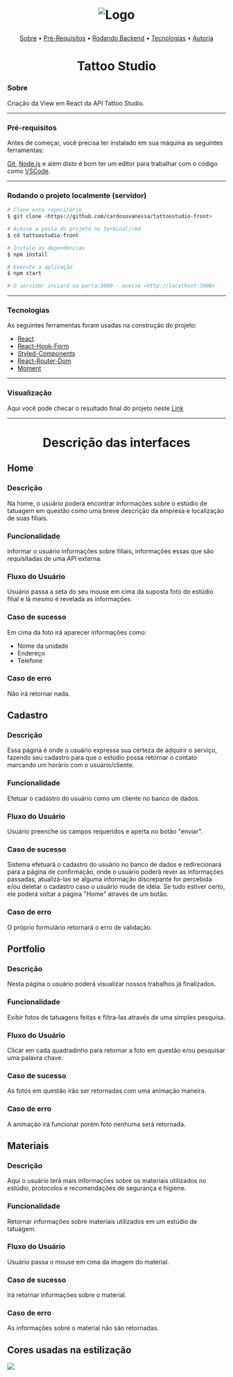 <h1 align="center"> 

![Logo](https://static.wixstatic.com/media/af86ec_5850213055aa4ae8a4ecd4195d65d08d~mv2.png/v1/fill/w_154,h_22,al_c,q_85,usm_0.66_1.00_0.01/logo.webp) </h1>

<p align="center">
 <a href="#sobre">Sobre</a> •
 <a href="#pré-requisitos">Pré-Requisitos</a> • 
 <a href="#rodando-o-back-end-servidor">Rodando Backend</a> • 
 <a href="#tecnologias">Tecnologias</a> •  
  <a href="#autoria">Autoria</a>
</p>

<h1 align="center">Tattoo Studio</h1>

### Sobre

Criação da View em React da API Tattoo Studio.

---
### Pré-requisitos 

Antes de começar, você precisa ter instalado em sua máquina as seguintes ferramentas:

[Git](https://git-scm.com), [Node.js](https://nodejs.org/en/) e além disto é bom ter um editor para trabalhar com o código como [VSCode](https://code.visualstudio.com/).

---
### Rodando o projeto localmente (servidor) 

```bash
# Clone este repositório
$ git clone <https://github.com/cardosovanessa/tattoostudio-front>

# Acesse a pasta do projeto no terminal/cmd
$ cd tattoostudio-front

# Instale as dependências
$ npm install

# Execute a aplicação
$ npm start

# O servidor inciará na porta:3000 - acesse <http://localhost:3000>
```

---
### Tecnologias

As seguintes ferramentas foram usadas na construção do projeto:

- [React](https://reactjs.org/)
- [React-Hook-Form](https://react-hook-form.com/get-started)
- [Styled-Components](https://styled-components.com/docs)
- [React-Router-Dom](https://reactrouter.com/web/guides/quick-start)
- [Moment](https://momentjs.com/)

---
### Visualização

<p>Aqui você pode checar o resultado final do projeto neste <a href="https://mafia-tattoo-studio.herokuapp.com/">Link</a></p>

---
<h1 align="center">Descrição das interfaces</h1>

 <h2>Home</h2>
 
 
### Descrição

<p>Na home, o usuário poderá encontrar informações sobre o estúdio de tatuagem em questão como uma breve descrição da empresa e localização de suas filiais.</p>

### Funcionalidade

<p>Informar o usuário informações sobre filiais, informações essas que são requisitadas de uma API externa.</p>

### Fluxo do Usuário

<p>Usuário passa a seta do seu mouse em cima da suposta foto do estúdio filial e lá mesmo é revelada as informações.</p>

### Caso de sucesso

<p>Em cima da foto irá aparecer informações como:</p>
<ul>
 <li>Nome da unidade</li>
 <li>Endereço</li>
 <li>Telefone</li>
</ul>

### Caso de erro

<p>Não irá retornar nada.</p>

 <h2>Cadastro</h2>
 
 
### Descrição

<p>Essa página é onde o usuário expressa sua certeza de adquirir o serviço, fazendo seu cadastro para que o estúdio possa retornar o contato marcando um horário com o usuário/cliente.</p>

### Funcionalidade

<p>Efetuar o cadastro do usuário como um cliente no banco de dados.</p>

### Fluxo do Usuário

<p>Usuário preenche os campos requeridos e aperta no botão "enviar".</p>

### Caso de sucesso

<p>Sistema efetuará o cadastro do usuário no banco de dados e redirecionará para a página de confirmação, onde o usuário poderá rever as informações passadas, atualizá-las se alguma informação discrepante for percebida e/ou deletar o cadastro caso o usuário mude de idéia. Se tudo estiver certo, ele poderá voltar a página "Home" através de um botão. </p>

### Caso de erro

<p>O próprio formulário retornará o erro de validação.</p>

 <h2>Portfolio</h2>
 
 
### Descrição

<p>Nesta página o usuário poderá visualizar nossos trabalhos já finalizados.</p>

### Funcionalidade

<p>Exibir fotos de tatuagens feitas e filtra-las através de uma simples pesquisa. </p>

### Fluxo do Usuário

<p>Clicar em cada quadradinho para retornar a foto em questão e/ou pesquisar uma palavra chave.</p>

### Caso de sucesso

<p>As fotos em questão irão ser retornadas com uma animação maneira.</p>

### Caso de erro

<p>A animação irá funcionar porém foto nenhuma será retornada.</p>

 <h2>Materiais</h2>
 
 
### Descrição

<p>Aqui o usuário terá mais informações sobre os materiais utilizados no estúdio, protocolos e recomendações de segurança e higiene.</p>

### Funcionalidade

<p>Retornar informações sobre materiais utilizados em um estúdio de tatuagem.</p>

### Fluxo do Usuário

<p>Usuário passa o mouse em cima da imagem do material.</p>

### Caso de sucesso

<p>Irá retornar informações sobre o material.</p>

### Caso de erro

<p>As informações sobre o material não são retornadas.</p>

<h2>Cores usadas na estilização</h2>

<img src="https://scontent.fgru5-1.fna.fbcdn.net/v/t39.30808-6/241324285_4197525107033407_3114816645390422296_n.jpg?_nc_cat=109&ccb=1-5&_nc_sid=730e14&_nc_eui2=AeEKntCAJIoaFd9EWdjBjWvakbTOglTXwz2RtM6CVNfDPQRCpMXdEC8Nen2ABDQ_5dRh3E_gotHTCizixTiVjvWJ&_nc_ohc=xsoEEc2iIx8AX-pKcod&tn=c-bAmnl5qPyq6f-o&_nc_ht=scontent.fgru5-1.fna&oh=b8b99d9595202cdc41632c34dce2d4a0&oe=61358083"/>











